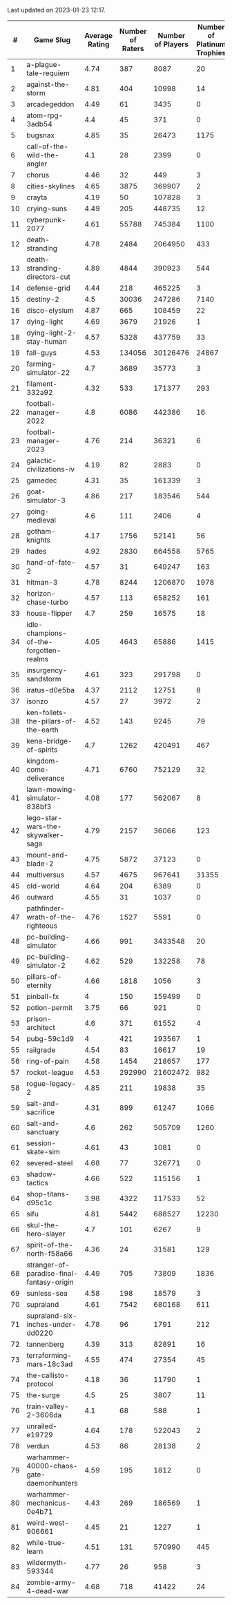 Last updated on 2023-01-23 12:17.


|#|Game Slug|Average Rating|Number of Raters|Number of Players|Number of Platinum Trophies|Max Rarity (%)|
|---|---|---|---|---|---|---|
|1|a-plague-tale-requiem|4.74|387|8087|20|92|
|2|against-the-storm|4.81|404|10998|14|37|
|3|arcadegeddon|4.49|61|3435|0|90|
|4|atom-rpg-3adb54|4.4|45|371|0|98|
|5|bugsnax|4.85|35|26473|1175|97|
|6|call-of-the-wild-the-angler|4.1|28|2399|0|63|
|7|chorus|4.46|32|449|3|86|
|8|cities-skylines|4.65|3875|369907|2|71|
|9|crayta|4.19|50|107828|3|23|
|10|crying-suns|4.49|205|448735|12|66|
|11|cyberpunk-2077|4.61|55788|745384|1100|65|
|12|death-stranding|4.78|2484|2064950|433|91|
|13|death-stranding-directors-cut|4.89|4844|390923|544|91|
|14|defense-grid|4.44|218|465225|3|80|
|15|destiny-2|4.5|30036|247286|7140|94|
|16|disco-elysium|4.87|665|108459|22|28|
|17|dying-light|4.69|3679|21926|1|95|
|18|dying-light-2-stay-human|4.57|5328|437759|33|7|
|19|fall-guys|4.53|134056|30126476|24867|1|
|20|farming-simulator-22|4.7|3689|35773|3|77|
|21|filament-332a92|4.32|533|171377|293|93|
|22|football-manager-2022|4.8|6086|442386|16|49|
|23|football-manager-2023|4.76|214|36321|6|79|
|24|galactic-civilizations-iv|4.19|82|2883|0|79|
|25|gamedec|4.31|35|161339|3|27|
|26|goat-simulator-3|4.86|217|183546|544|92|
|27|going-medieval|4.6|111|2406|4|68|
|28|gotham-knights|4.17|1756|52141|56|25|
|29|hades|4.92|2830|664558|5765|89|
|30|hand-of-fate-2|4.57|31|649247|163|72|
|31|hitman-3|4.78|8244|1206870|1978|47|
|32|horizon-chase-turbo|4.57|113|658252|161|88|
|33|house-flipper|4.7|259|16575|18|94|
|34|idle-champions-of-the-forgotten-realms|4.05|4643|65886|1415|5|
|35|insurgency-sandstorm|4.61|323|291798|0|5|
|36|iratus-d0e5ba|4.37|2112|12751|8|85|
|37|isonzo|4.57|27|3972|2|57|
|38|ken-follets-the-pillars-of-the-earth|4.52|143|9245|79|44|
|39|kena-bridge-of-spirits|4.7|1262|420491|467|94|
|40|kingdom-come-deliverance|4.71|6760|752129|32|30|
|41|lawn-mowing-simulator-838bf3|4.08|177|562067|8|85|
|42|lego-star-wars-the-skywalker-saga|4.79|2157|36066|123|97|
|43|mount-and-blade-2|4.75|5872|37123|0|26|
|44|multiversus|4.57|4675|967641|31355|75|
|45|old-world|4.64|204|6389|0|82|
|46|outward|4.55|31|1037|0|72|
|47|pathfinder-wrath-of-the-righteous|4.76|1527|5591|0|51|
|48|pc-building-simulator|4.66|991|3433548|20|48|
|49|pc-building-simulator-2|4.62|529|132258|78|75|
|50|pillars-of-eternity|4.66|1818|1056|3|81|
|51|pinball-fx|4|150|159499|0|86|
|52|potion-permit|3.75|66|921|0|98|
|53|prison-architect|4.6|371|61552|4|29|
|54|pubg-59c1d9|4|421|193567|1|73|
|55|railgrade|4.54|83|16617|19|98|
|56|ring-of-pain|4.58|1454|218657|177|96|
|57|rocket-league|4.53|292990|21602472|982|78|
|58|rogue-legacy-2|4.85|211|19838|35|3|
|59|salt-and-sacrifice|4.31|899|61247|1066|91|
|60|salt-and-sanctuary|4.6|262|505709|1260|83|
|61|session-skate-sim|4.61|43|1081|0|27|
|62|severed-steel|4.68|77|326771|0|15|
|63|shadow-tactics|4.66|522|115156|1|3|
|64|shop-titans-d95c1c|3.98|4322|117533|52|97|
|65|sifu|4.81|5442|688527|12230|97|
|66|skul-the-hero-slayer|4.7|101|6267|9|95|
|67|spirit-of-the-north-f58a66|4.36|24|31581|129|65|
|68|stranger-of-paradise-final-fantasy-origin|4.49|705|73809|1836|98|
|69|sunless-sea|4.58|198|18579|3|36|
|70|supraland|4.61|7542|680168|611|99|
|71|supraland-six-inches-under-dd0220|4.78|96|1791|212|99|
|72|tannenberg|4.39|313|82891|16|88|
|73|terraforming-mars-18c3ad|4.55|474|27354|45|44|
|74|the-callisto-protocol|4.18|36|11790|1|4|
|75|the-surge|4.5|25|3807|11|94|
|76|train-valley-2-3606da|4.1|68|588|1|89|
|77|unrailed-e19729|4.64|178|522043|2|9|
|78|verdun|4.53|86|28138|2|76|
|79|warhammer-40000-chaos-gate-daemonhunters|4.59|195|1812|0|3|
|80|warhammer-mechanicus-0e4b71|4.43|269|186569|1|25|
|81|weird-west-906661|4.45|21|1227|1|85|
|82|while-true-learn|4.51|131|570990|445|93|
|83|wildermyth-593344|4.77|26|958|3|18|
|84|zombie-army-4-dead-war|4.68|718|41422|24|67|
